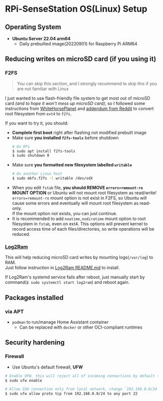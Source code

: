 RPi-SenseStation OS(Linux) Setup
================================

## Operating System
 - **Ubuntu Server 22.04 arm64**
   - Daily prebuilted image(20220901) for Raspberry Pi ARM64

## Reducing writes on microSD card (if you using it)
 ### F2FS
 > You can skip this section, and I strongly recommend to skip this if you are not familiar with Linux

 I just wanted to use flash-friendly file system to get most out of microSD card *(and to hope it won't mess up microSD card)*, so I followed some instructions from [WhiteHorsePlanet](http://whitehorseplanet.org/gate/topics/documentation/public/howto_ext4_to_f2fs_root_partition_raspi.html) and [addendum from Reddit](https://www.reddit.com/r/raspberry_pi/comments/f7cmm8/switched_to_f2fs_heres_some_things_to_know/) to convert root filesystem from `ext4` to `f2fs`.

 If you want to try it, you should:
   - **Complete first boot** right after flashing not modified prebuilt image
   - Make sure **you installed `f2fs-tools`** before shutdown
     ```sh
     # On RPi
     $ sudo apt install f2fs-tools
     $ sudo shutdown 0
     ```
   - Make sure **you formatted new filesystem labelled `writable`**
     ```sh
     # On another Linux host
     $ sudo mkfs.f2fs -l writable /dev/sdX
     ```
   - When you edit `fstab` file, **you should REMOVE `errors=remount-ro` MOUNT OPTION** or Ubuntu will not mount root filesystem as read/write!  
     `errors=remount-ro` mount option is not exist in F2FS, so Ubuntu will cause some errors and eventually will mount root filesystem as read-only.  
     If the mount option not exists, you can just continue.
  - It is recommended to add `noatime,nodiratime` mount option to root filesystem in `fstab`, even on ext4. This options will prevent kernel to record access time of each files/directories, so write operations will be reduced.

 ### [Log2Ram](https://github.com/azlux/log2ram)
 This will help reducing microSD card writes by mounting logs(`/var/log`) to RAM.  
 Just follow instruction in [Log2Ram README.md](https://github.com/azlux/log2ram) to install.

 If Log2Ram's systemd service fails after reboot, just manually start by command(`$ sudo systemctl start log2ram`) and reboot again.

## Packages installed
 ### via APT
  - `podman` to run/manage Home Assistant container
    - Can be replaced with `docker` or other OCI-compliant runtimes
  
## Security hardening
 ### Firewall
  - Use Ubuntu's default firewall, **UFW**
  ```sh
  # Enable UFW, this will reject all of incoming connections by default if there's no allow rules
  $ sudo ufw enable

  # Allow SSH connection only from local network, change `192.168.0.0/24` with your local network IP range
  $ sudo ufw allow proto tcp from 192.168.0.0/24 to any port 22
  ```
